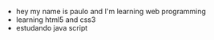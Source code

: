 - hey my name is paulo and I'm learning web programming
- learning html5 and css3
- estudando java script


